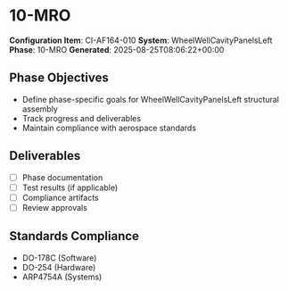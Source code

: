 # 10-MRO

**Configuration Item**: CI-AF164-010
**System**: WheelWellCavityPanelsLeft
**Phase**: 10-MRO
**Generated**: 2025-08-25T08:06:22+00:00

## Phase Objectives
- Define phase-specific goals for WheelWellCavityPanelsLeft structural assembly
- Track progress and deliverables
- Maintain compliance with aerospace standards

## Deliverables
- [ ] Phase documentation
- [ ] Test results (if applicable)
- [ ] Compliance artifacts
- [ ] Review approvals

## Standards Compliance
- DO-178C (Software)
- DO-254 (Hardware)
- ARP4754A (Systems)


